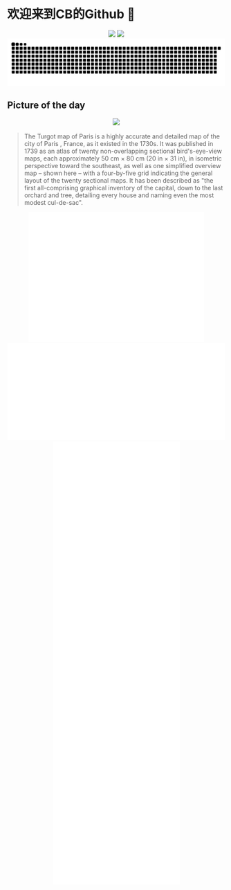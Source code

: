 
# 欢迎来到CB的Github 👋

<div align="center">
  <img height="137px" src="https://github-readme-stats.vercel.app/api?username=SuperCB&show_icons=true&theme=radical" />
  <img height="137px" src="https://github-readme-stats.vercel.app/api/top-langs/?username=SuperCB&hide_title=true&hide_border=true&layout=compact&langs_count=6&text_color=000&icon_color=fff" />
</div>


<div align="center">
    <img src="./contribution-snake/github-contribution-grid-snake.svg" />
</div>



## Picture of the day
<div align="center">
  <img width=400px src="https://upload.wikimedia.org/wikipedia/commons/thumb/5/55/Turgot_map_of_Paris%2C_general_map_-_Norman_B._Leventhal_Map_Center.jpg/938px-Turgot_map_of_Paris%2C_general_map_-_Norman_B._Leventhal_Map_Center.jpg" />
</div>

>The  Turgot map of Paris  is a highly accurate and detailed map of the city of  Paris , France, as it existed in the 1730s. It was published in 1739 as an atlas of twenty non-overlapping sectional bird's-eye-view maps, each approximately 50 cm × 80 cm (20 in × 31 in), in  isometric perspective  toward the southeast, as well as one simplified overview map – shown here – with a four-by-five grid indicating the general layout of the twenty sectional maps. It has been described as "the first all-comprising graphical inventory of the capital, down to the last orchard and tree, detailing every house and naming even the most modest cul-de-sac".



<div align="center">
  <img height="300px" src="base_metrics.svg" />
  <img  src="metrics.plugin.calendar.full.svg" />
</div>


<div align="center">
  <img  src="plugin_metrics.svg" /> 
</div>

